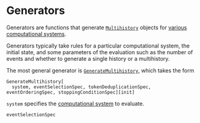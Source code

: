 # Generators

Generators are functions that generate [`Multihistory`](/Documentation/Types/Multihistory/README.md) objects for
[various computational systems](/Documentation/Systems/README.md).

Generators typically take rules for a particular computational system, the initial state, and some parameters of the
evaluation such as the number of events and whether to generate a single history or a multihistory.

The most general generator is [`GenerateMultihistory`](GenerateMultihistory.md), which takes the form

```wl
GenerateMultihistory[
  system, eventSelectionSpec, tokenDeduplicationSpec, eventOrderingSpec, stoppingConditionSpec][init]
```

`system` specifies the [computational system](/Documentation/Systems/README.md) to evaluate.

`eventSelectionSpec`
